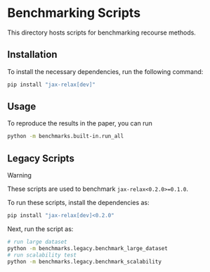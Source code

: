 # Benchmarking Scripts

This directory hosts scripts for benchmarking recourse methods.

## Installation

To install the necessary dependencies, run the following command:
```sh
pip install "jax-relax[dev]"
```

## Usage

To reproduce the results in the paper, you can run

```sh
python -m benchmarks.built-in.run_all
```

## Legacy Scripts

> [!WARNING]  
> These scripts are used to benchmark `jax-relax<0.2.0>=0.1.0`. 
>

To run these scripts, install the dependencies as:
```sh
pip install "jax-relax[dev]<0.2.0"
```

Next, run the script as:

```sh
# run large dataset
python -m benchmarks.legacy.benchmark_large_dataset
# run scalability test
python -m benchmarks.legacy.benchmark_scalability
```
